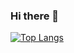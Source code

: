 ### Hi there 👋

[![Top Langs](https://github-readme-stats.vercel.app/api/top-langs/?username=PatrickJosephEns&layout=compact)](https://github.com/PatrickJosephEns/github-readme-stats)


